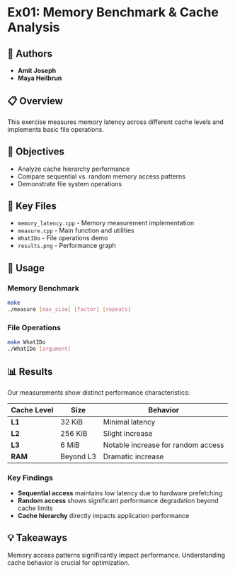 # Ex01: Memory Benchmark & Cache Analysis

## 👥 Authors
- **Amit Joseph**
- **Maya Heilbrun**

## 📋 Overview

This exercise measures memory latency across different cache levels and implements basic file operations.

## 🎯 Objectives
- Analyze cache hierarchy performance
- Compare sequential vs. random memory access patterns
- Demonstrate file system operations

## 📁 Key Files
- `memory_latency.cpp` - Memory measurement implementation
- `measure.cpp` - Main function and utilities
- `WhatIDo` - File operations demo
- `results.png` - Performance graph

## 🔧 Usage

### Memory Benchmark
```bash
make
./measure [max_size] [factor] [repeats]
```

### File Operations
```bash
make WhatIDo
./WhatIDo [argument]
```

## 📊 Results

Our measurements show distinct performance characteristics:

| Cache Level | Size | Behavior |
|-------------|------|----------|
| **L1** | 32 KiB | Minimal latency |
| **L2** | 256 KiB | Slight increase |
| **L3** | 6 MiB | Notable increase for random access |
| **RAM** | Beyond L3 | Dramatic increase |

### Key Findings
- **Sequential access** maintains low latency due to hardware prefetching
- **Random access** shows significant performance degradation beyond cache limits
- **Cache hierarchy** directly impacts application performance

## 💡 Takeaways
Memory access patterns significantly impact performance. Understanding cache behavior is crucial for optimization. 